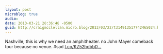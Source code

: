 ```yaml
---
layout: post
microblog: true
audio: 
date: 2013-03-21 20:36:48 -0500
guid: http://craigmcclellan.micro.blog/2013/03/22/t314913517742465024.html
---
```

Nashville, this is why we need an amphitheater. no John Mayer comeback tour because no venue. #sad  [t.co/KZ52hdbbD...](http://t.co/KZ52hdbbDC)
